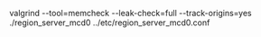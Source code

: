 valgrind --tool=memcheck --leak-check=full --track-origins=yes ./region_server_mcd0 ../etc/region_server_mcd0.conf

